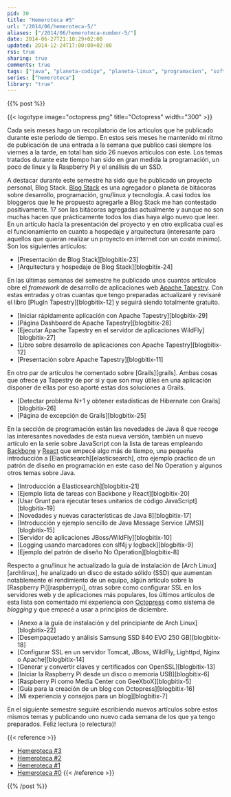 ```yaml
---
pid: 30
title: "Hemeroteca #5"
url: "/2014/06/hemeroteca-5/"
aliases: ["/2014/06/hemeroteca-number-5/"]
date: 2014-06-27T21:10:29+02:00
updated: 2014-12-24T17:00:00+02:00
rss: true
sharing: true
comments: true
tags: ["java", "planeta-codigo", "planeta-linux", "programacion", "software", "software-libre", "tapestry", "gnu-linux"]
series: ["hemeroteca"]
library: "true"
---
```


{{% post %}}

{{< logotype image="octopress.png" title="Octopress" width="300" >}}

Cada seis meses hago un recopilatorio de los artículos que he publicado durante este periodo de tiempo. En estos seis meses he mantenido mi ritmo de publicación de una entrada a la semana que publico casi siempre los viernes a la tarde, en total han sido 26 nuevos artículos con este. Los temas tratados durante este tiempo han sido en gran medida la programación, un poco de linux y la Raspberry Pi y el análisis de un SSD.

A destacar durante este semestre ha sido que he publicado un proyecto personal, Blog Stack. [Blog Stack](http://www.blogstack.info/) es una agregador o planeta de bitácoras sobre desarrollo, programación, gnu/linux y tecnología. A casi todos los bloggeros que le he propuesto agregarle a Blog Stack me han contestado positivamente. 17 son las bitácoras agregadas actualmente y aunque no son muchas hacen que prácticamente todos los días haya algo nuevo que leer. En un artículo hacía la presentación del proyecto y en otro explicaba cual es el funcionamiento en cuanto a hospedaje y arquitectura (interesante para aquellos que quieran realizar un proyecto en internet con un coste mínimo). Son los siguientes artículos:

* [Presentación de Blog Stack][blogbitix-23]
* [Arquitectura y hospedaje de Blog Stack][blogbitix-24]

En las últimas semanas del semestre he publicado unos cuantos artículos obre el _framework_ de desarrollo de aplicaciones web [Apache Tapestry](http://tapestry.apache.org/). Con estas entradas y otras cuantas que tengo preparadas actualizaré y revisaré el libro [PlugIn Tapestry][blogbitix-12] y seguirá siendo totalmente gratuito.

* [Iniciar rápidamente aplicación con Apache Tapestry][blogbitix-29]
* [Página Dashboard de Apache Tapestry][blogbitix-28]
* [Ejecutar Apache Tapestry en el servidor de aplicaciones WildFly][blogbitix-27]
* [Libro sobre desarrollo de aplicaciones con Apache Tapestry][blogbitix-12]
* [Presentación sobre Apache Tapestry][blogbitix-11]

En otro par de artículos he comentado sobre [Grails][grails]. Ambas cosas que ofrece ya Tapestry de por si y que son muy útiles en una aplicación disponer de ellas por eso aporté estas dos soluciones a Grails.

* [Detectar problema N+1 y obtener estadísticas de Hibernate con Grails][blogbitix-26]
* [Página de excepción de Grails][blogbitix-25]

En la sección de programación están las novedades de Java 8 que recoge las interesantes novedades de esta nueva versión, también un nuevo artículo en la serie sobre JavaScript con la lista de tareas empleando [Backbone](http://backbonejs.org/) y [React](https://reactjs.org/) que empecé algo más de tiempo, una pequeña introducción a [Elasticsearch][elasticsearch], otro ejemplo práctico de un patrón de diseño en programación en este caso del No Operation y algunos otros temas sobre Java.

* [Introducción a Elasticsearch][blogbitix-21]
* [Ejemplo lista de tareas con Backbone y React][blogbitix-20]
* [Usar Grunt para ejecutar teses unitarios de código JavaScript][blogbitix-19]
* [Novedades y nuevas características de Java 8][blogbitix-17]
* [Introducción y ejemplo sencillo de Java Message Service (JMS)][blogbitix-15]
* [Servidor de aplicaciones JBoss/WildFly][blogbitix-10]
* [Logging usando marcadores con slf4j y logback][blogbitix-9]
* [Ejemplo del patrón de diseño No Operation][blogbitix-8]

Respecto a gnu/linux he actualizado la guía de instalación de [Arch Linux][archlinux], he analizado un disco de estado sólido (SSD) que aumentan notablemente el rendimiento de un equipo, algún artículo sobre la [Raspberry Pi][raspberrypi], otras sobre como configurar SSL en los servidores web y de aplicaciones más populares, los últimos artículos de esta lista son comentado mi experiencia con [Octopress](http://octopress.org/) como sistema de _blogging_ y que empecé a usar a principios de diciembre.

* [Anexo a la guía de instalación y del principiante de Arch Linux][blogbitix-22]
* [Desempaquetado y análisis Samsung SSD 840 EVO 250 GB][blogbitix-18]
* [Configurar SSL en un servidor Tomcat, JBoss, WildFly, Lighttpd, Nginx o Apache][blogbitix-14]
* [Generar y convertir claves y certificados con OpenSSL][blogbitix-13]
* [Iniciar la Raspberry Pi desde un disco o memoria USB][blogbitix-6]
* [Raspberry Pi como Media Center con GeeXboX][blogbitix-5]
* [Guía para la creación de un blog con Octopress][blogbitix-16]
* [Mi experiencia y consejos para un blog][blogbitix-7]

En el siguiente semestre seguiré escribiendo nuevos artículos sobre estos mismos temas y publicando uno nuevo cada semana de los que ya tengo preparados. Feliz lectura (o relectura)!

{{< reference >}}
* [Hemeroteca #3](https://elblogdepicodev.blogspot.com.es/2013/06/hemeroteca-3.html)
* [Hemeroteca #2](https://elblogdepicodev.blogspot.com.es/2012/12/el-blog-de-picodev-te-desea-un-2013.html)
* [Hemeroteca #1](https://elblogdepicodev.blogspot.com.es/2012/06/hemeroteca-1.html)
* [Hemeroteca #0](https://elblogdepicodev.blogspot.com.es/2011/12/feliz-navidad-y-prospero-2012.html)
{{< /reference >}}

{{% /post %}}
